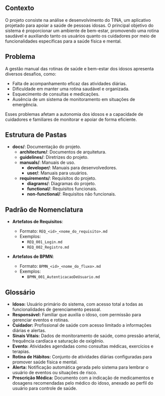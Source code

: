 ## Contexto
O projeto consiste na análise e desenvolvimento do TINA, um aplicativo projetado para apoiar a saúde de pessoas idosas. O principal objetivo do sistema é proporcionar um ambiente de bem-estar, promovendo uma rotina saudável e auxiliando tanto os usuários quanto os cuidadores por meio de funcionalidades específicas para a saúde física e mental.

## Problema
A gestão manual das rotinas de saúde e bem-estar dos idosos apresenta diversos desafios, como:

- Falta de acompanhamento eficaz das atividades diárias.
- Dificuldade em manter uma rotina saudável e organizada.
- Esquecimento de consultas e medicações.
- Ausência de um sistema de monitoramento em situações de emergência.

Esses problemas afetam a autonomia dos idosos e a capacidade de cuidadores e familiares de monitorar e apoiar de forma eficiente.

## Estrutura de Pastas

- **docs/**: Documentação do projeto.
  - **architecture/**: Documentos de arquitetura.
  - **guidelines/**: Diretrizes do projeto.
  - **manuals/**: Manuais de uso.
    - **developer/**: Manuais para desenvolvedores.
    - **user/**: Manuais para usuários.
  - **requirements/**: Requisitos do projeto.
    - **diagrams/**: Diagramas do projeto.
    - **functional/**: Requisitos funcionais.
    - **non-functional/**: Requisitos não funcionais.

## Padrão de Nomenclatura
- **Artefatos de Requisitos**:
  - Formato: `REQ_<id>_<nome_do_requisito>.md`
  - Exemplos:
    - `REQ_001_Login.md`
    - `REQ_002_Registro.md`

- **Artefatos de BPMN**:
  - Formato: `BPMN_<id>_<nome_do_fluxo>.md`
  - Exemplos:
    - `BPMN_001_AutenticacaoDeUsuario.md`

## Glossário
- **Idoso:** Usuário primário do sistema, com acesso total a todas as funcionalidades de gerenciamento pessoal.
- **Responsável:** Familiar que auxilia o idoso, com permissão para gerenciar eventos e rotinas.
- **Cuidador:** Profissional de saúde com acesso limitado a informações diárias e alertas.
- **Sinais Vitais:** Dados de monitoramento de saúde, como pressão arterial, frequência cardíaca e saturação de oxigênio.
- **Evento:** Atividades agendadas como consultas médicas, exercícios e terapias.
- **Rotina de Hábitos:** Conjunto de atividades diárias configuradas para promover saúde física e mental.
- **Alerta:** Notificação automática gerada pelo sistema para lembrar o usuário de eventos ou situações de risco.
- **Prescrição Médica:** Documento com a indicação de medicamentos e dosagens recomendadas pelo médico do idoso, anexado ao perfil do usuário para controle de saúde.